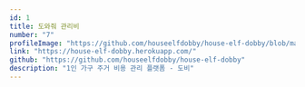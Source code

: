 ```yaml
---
id: 1
title: 도와줘 관리비
number: "7"
profileImage: "https://github.com/houseelfdobby/house-elf-dobby/blob/master/staticfiles/img/logo.png?raw=true"
link: "https://house-elf-dobby.herokuapp.com/"
github: "https://github.com/houseelfdobby/house-elf-dobby"
description: "1인 가구 주거 비용 관리 플랫폼 - 도비"
---
```


